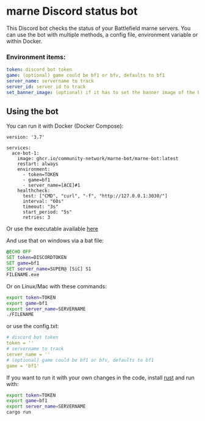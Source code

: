 # marne Discord status bot

This Discord bot checks the status of your Battlefield marne servers.
You can use the bot with multiple methods, a config file, environment variable or within Docker.

### Environment items:

```yaml
token: discord bot token
game: (optional) game could be bf1 or bfv, defaults to bf1
server_name: servername to track
server_id: server id to track
set_banner_image: (optional) if it has to set the banner image of the bot (defaults to true)
```

## Using the bot

You can run it with Docker (Docker Compose):

```docker
version: '3.7'

services:
  ace-bot-1:
    image: ghcr.io/community-network/marne-bot/marne-bot:latest
    restart: always
    environment:
      - token=TOKEN
      - game=bf1
      - server_name=[ACE]#1
    healthcheck:
      test: ["CMD", "curl", "-f", "http://127.0.0.1:3030/"]
      interval: "60s"
      timeout: "3s"
      start_period: "5s"
      retries: 3
```

Or use the executable available [here](https://github.com/community-network/marne-bot/releases/latest)

And use that on windows via a bat file:

```bat
@ECHO OFF
SET token=DISCORDTOKEN
SET game=bf1
SET server_name=SUPER@ [SiC] S1
FILENAME.exe
```

Or on Linux/Mac with these commands:

```bash
export token=TOKEN
export game=bf1
export server_name=SERVERNAME
./FILENAME
```

or use the config.txt:

```yaml
# discord bot token
token = ''
# servername to track
server_name = ''
# (optional) game could be bf1 or bfv, defaults to bf1
game = 'bf1'
```

If you want to run it with your own changes in the code, install [rust](https://www.rust-lang.org/tools/install) and run with:

```bash
export token=TOKEN
export game=bf1
export server_name=SERVERNAME
cargo run
```
